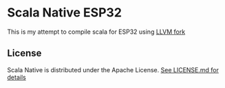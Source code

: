 # Scala Native ESP32

This is my attempt to compile scala for ESP32 using [LLVM fork](https://github.com/espressif/llvm-project)


## License

Scala Native is distributed under the Apache License.
[See LICENSE.md for details](https://github.com/scala-native/scala-native/blob/master/LICENSE.md)
